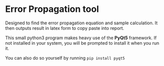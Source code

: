 # **Error Propagation tool**

Designed to find the error propagation equation and sample calculation. It then outputs result in latex form to copy paste into report. 

This small python3 program makes heavy use of the **PyQt5** framework. If not installed in your system, you will be prompted to install it when you run it.

You can also do so yourself by  running
 ```pip install pyqt5```
